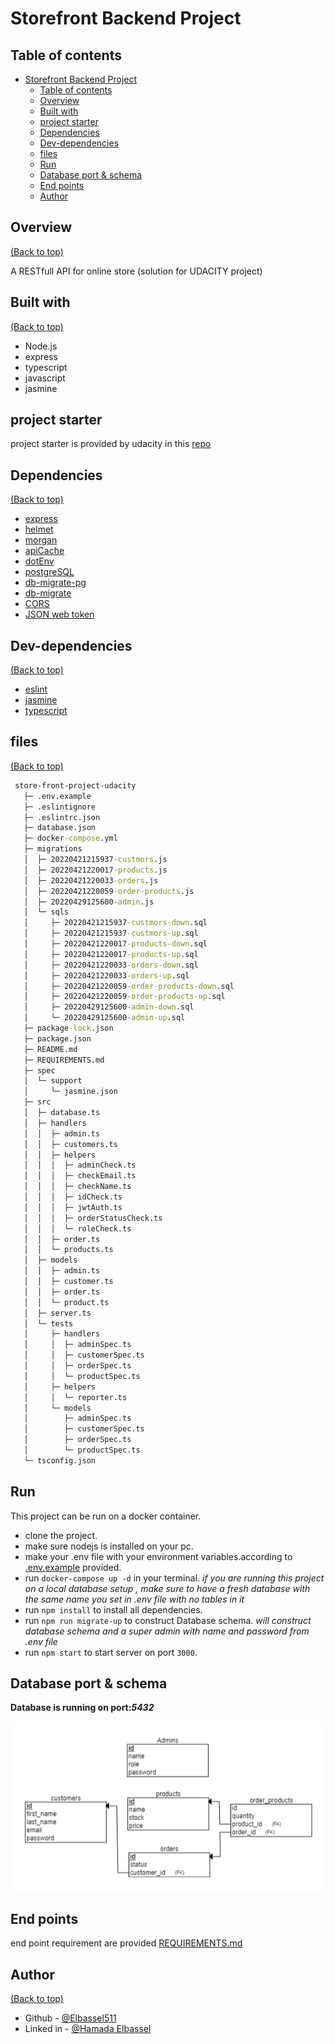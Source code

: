 # Storefront Backend Project

## Table of contents

- [Storefront Backend Project](#storefront-backend-project)
  - [Table of contents](#table-of-contents)
  - [Overview](#overview)
  - [Built with](#built-with)
  - [project starter](#project-starter)
  - [Dependencies](#dependencies)
  - [Dev-dependencies](#dev-dependencies)
  - [files](#files)
  - [Run](#run)
  - [Database port & schema](#database-port--schema)
  - [End points](#end-points)
  - [Author](#author)

## Overview

[(Back to top)](#table-of-contents)

A RESTfull API for online store (solution for UDACITY project)

## Built with

[(Back to top)](#table-of-contents)

- Node.js
- express
- typescript
- javascript
- jasmine

## project starter

project starter is provided by udacity in this [repo](https://github.com/udacity/nd0067-c2-creating-an-api-with-postgresql-and-express-project-starter)

## Dependencies

[(Back to top)](#table-of-contents)

- [express](https://expressjs.com/)
- [helmet](https://www.npmjs.com/package/helmet)
- [morgan](https://www.npmjs.com/package/morgan)
- [apiCache](https://www.npmjs.com/package/apicache)
- [dotEnv](https://www.npmjs.com/package/dotenv)
- [postgreSQL](https://www.npmjs.com/package/pg)
- [db-migrate-pg](https://www.npmjs.com/package/db-migrate-pg)
- [db-migrate](https://www.npmjs.com/package/db-migrate)
- [CORS](https://www.npmjs.com/package/cors)
- [JSON web token](https://www.npmjs.com/package/json-web-token)

## Dev-dependencies

[(Back to top)](#table-of-contents)

- [eslint](https://www.npmjs.com/package/eslint)
- [jasmine](https://jasmine.github.io/)
- [typescript](https://www.typescriptlang.org/)

## files

[(Back to top)](#table-of-contents)

```cmd
 store-front-project-udacity
   ├─ .env.example
   ├─ .eslintignore
   ├─ .eslintrc.json
   ├─ database.json
   ├─ docker-compose.yml
   ├─ migrations
   │  ├─ 20220421215937-custmors.js
   │  ├─ 20220421220017-products.js
   │  ├─ 20220421220033-orders.js
   │  ├─ 20220421220059-order-products.js
   │  ├─ 20220429125600-admin.js
   │  └─ sqls
   │     ├─ 20220421215937-custmors-down.sql
   │     ├─ 20220421215937-custmors-up.sql
   │     ├─ 20220421220017-products-down.sql
   │     ├─ 20220421220017-products-up.sql
   │     ├─ 20220421220033-orders-down.sql
   │     ├─ 20220421220033-orders-up.sql
   │     ├─ 20220421220059-order-products-down.sql
   │     ├─ 20220421220059-order-products-up.sql
   │     ├─ 20220429125600-admin-down.sql
   │     └─ 20220429125600-admin-up.sql
   ├─ package-lock.json
   ├─ package.json
   ├─ README.md
   ├─ REQUIREMENTS.md
   ├─ spec
   │  └─ support
   │     └─ jasmine.json
   ├─ src
   │  ├─ database.ts
   │  ├─ handlers
   │  │  ├─ admin.ts
   │  │  ├─ customers.ts
   │  │  ├─ helpers
   │  │  │  ├─ adminCheck.ts
   │  │  │  ├─ checkEmail.ts
   │  │  │  ├─ checkName.ts
   │  │  │  ├─ idCheck.ts
   │  │  │  ├─ jwtAuth.ts
   │  │  │  ├─ orderStatusCheck.ts
   │  │  │  └─ roleCheck.ts
   │  │  ├─ order.ts
   │  │  └─ products.ts
   │  ├─ models
   │  │  ├─ admin.ts
   │  │  ├─ customer.ts
   │  │  ├─ order.ts
   │  │  └─ product.ts
   │  ├─ server.ts
   │  └─ tests
   │     ├─ handlers
   │     │  ├─ adminSpec.ts
   │     │  ├─ customerSpec.ts
   │     │  ├─ orderSpec.ts
   │     │  └─ productSpec.ts
   │     ├─ helpers
   │     │  └─ reporter.ts
   │     └─ models
   │        ├─ adminSpec.ts
   │        ├─ customerSpec.ts
   │        ├─ orderSpec.ts
   │        └─ productSpec.ts
   └─ tsconfig.json
```

## Run

This project can be run on a docker container.

- clone the project.
- make sure nodejs is installed on your pc.
- make your .env file with your environment variables.according to [.env.example](./.env.example) provided.
- run `docker-compose up -d` in your terminal.
  _if you are running this project on a local database setup , make sure to have a fresh database with the same name you set in .env file with no tables in it_
- run `npm install` to install all dependencies.
- run `npm run migrate-up` to construct Database schema.
  _will construct database schema and a super admin with name and password from .env file_
- run `npm start` to start server on port `3000`.

## Database port & schema

**Database is running on port:_5432_**

![schema](schema.png)

## End points

end point requirement are provided [REQUIREMENTS.md](./REQUIREMENTS.md)

## Author

[(Back to top)](#table-of-contents)

- Github - [@Elbassel511](https://github.com/Elbassel511)
- Linked in - [@Hamada Elbassel](https://www.linkedin.com/in/hamadaelbassel/)
